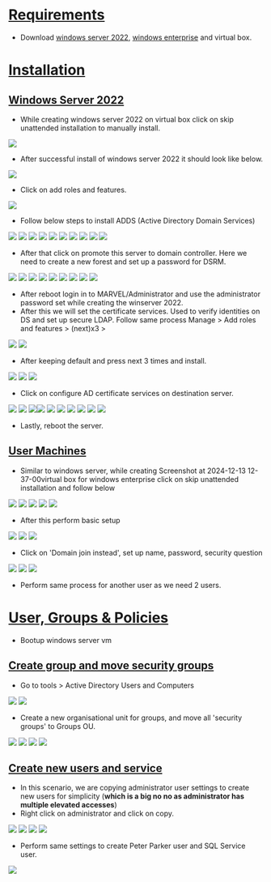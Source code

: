 
# [Requirements]()

- Download [windows server 2022](https://www.microsoft.com/en-us/evalcenter/download-windows-server-2022), [windows enterprise](https://www.microsoft.com/en-us/evalcenter/download-windows-10-enterprise) and virtual box.

# [Installation]()
## [Windows Server 2022]()

- While creating windows server 2022 on virtual box click on skip unattended installation to manually install.

![](assets/Pasted%20image%2020241209173217.png)

- After successful install of windows server 2022 it should look like below.

![](assets/Pasted%20image%2020241209173529.png)

- Click on add roles and features.

![](assets/Pasted%20image%2020241209173638.png)
- Follow below steps to install ADDS (Active Directory Domain Services)

![](assets/Pasted%20image%2020241209173737.png)
![](assets/Pasted%20image%2020241209173805.png)
![](assets/Pasted%20image%2020241209174229.png)
![](assets/Pasted%20image%2020241209174447.png)
![](assets/Pasted%20image%2020241209174528.png)
![](assets/Pasted%20image%2020241209174620.png)
![](assets/Pasted%20image%2020241209174645.png)
![](assets/Pasted%20image%2020241209174718.png)
![](assets/Pasted%20image%2020241209174731.png)
![](assets/Pasted%20image%2020241209183239.png)

- After that click on promote this server to domain controller. Here we need to create a new forest and set up a password for DSRM.

![](assets/Pasted%20image%2020241209183715.png)
![](assets/Pasted%20image%2020241209183925.png)
![](assets/Pasted%20image%2020241209184325.png)
![](assets/Pasted%20image%2020241209184359.png)
![](assets/Pasted%20image%2020241209184433.png)
![](assets/Pasted%20image%2020241209184511.png)
![](assets/Pasted%20image%2020241209184642.png)
![](assets/Pasted%20image%2020241209184745.png)
![](assets/Pasted%20image%2020241209184933.png)

- After reboot login in to MARVEL/Administrator and use the administrator password set while creating the winserver 2022. 
- After this we will set the certificate services. Used to verify identities on DS and set up secure LDAP. Follow same process Manage > Add roles and features > (next)x3 > 

![](assets/Pasted%20image%2020241209190016.png)
![](assets/Pasted%20image%2020241209190031.png)

- After keeping default and press next 3 times and install.

![](assets/Pasted%20image%2020241209190145.png)
![](assets/Pasted%20image%2020241209190155.png)
![](assets/Pasted%20image%2020241209190242.png)

- Click on configure AD certificate services on destination server.

![](assets/Pasted%20image%2020241209190341.png)
![](assets/Pasted%20image%2020241209190422.png)
![](assets/Pasted%20image%2020241209190432.png)![](assets/Pasted%20image%2020241209190505.png)
![](assets/Pasted%20image%2020241209190546.png)
![](assets/Pasted%20image%2020241209190600.png)
![](assets/Pasted%20image%2020241209190611.png)
![](assets/Pasted%20image%2020241209190627.png)
![](assets/Pasted%20image%2020241209190637.png)
![](assets/Pasted%20image%2020241209190654.png)

- Lastly, reboot the server.

## [User Machines]()

- Similar to windows server, while creating Screenshot at 2024-12-13 12-37-00virtual box for windows enterprise click on skip unattended installation and follow below 

![](assets/Pasted%20image%2020241213123946.png)
![](assets/Pasted%20image%2020241213125146.png)
![](assets/Pasted%20image%2020241213125211.png)
![](assets/Pasted%20image%2020241213125238.png)
![](assets/Pasted%20image%2020241213125258.png)

- After this perform basic setup

![](assets/Pasted%20image%2020241213130339.png)
![](assets/Pasted%20image%2020241213130400.png)
![](assets/Pasted%20image%2020241213130444.png)

 - Click on 'Domain join instead', set up name, password, security question

![](assets/Pasted%20image%2020241213130002.png)
![](assets/Pasted%20image%2020241213130608.png)
![](assets/Pasted%20image%2020241213130713.png)

- Perform same process for another user as we need 2 users.

# [User, Groups & Policies]()

- Bootup windows server vm

## [Create group and move security groups]()

- Go to tools > Active Directory Users and Computers

![](assets/Pasted%20image%2020241213135346.png)
![](assets/Pasted%20image%2020241213135442.png)

- Create a new organisational unit for groups, and move all 'security groups' to Groups OU.

![](assets/Pasted%20image%2020241213135546.png)
![](assets/Pasted%20image%2020241213135615.png)
![](assets/Pasted%20image%2020241213135741.png)
![](assets/Pasted%20image%2020241213135829.png)

## [Create new users and service]()

- In this scenario, we are copying administrator user settings to create new users for simplicity (**which is a big no no as administrator has multiple elevated accesses**)
- Right click on administrator and click on copy.

![](assets/Pasted%20image%2020241213141029.png)
![](assets/Pasted%20image%2020241213141130.png)
![](assets/Pasted%20image%2020241213141230.png)
![](assets/Pasted%20image%2020241213141247.png)

- Perform same settings to create Peter Parker user and SQL Service user.

![](assets/Pasted%20image%2020241213141629.png)
